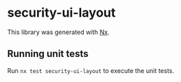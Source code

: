 # security-ui-layout

This library was generated with [Nx](https://nx.dev).

## Running unit tests

Run `nx test security-ui-layout` to execute the unit tests.
